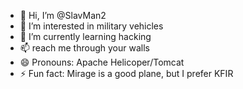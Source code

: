 - 👋 Hi, I’m @SlavMan2
- 👀 I’m interested in military vehicles
- 🌱 I’m currently learning hacking
- 📫 reach me through your walls
- 😄 Pronouns: Apache Helicoper/Tomcat
- ⚡ Fun fact: Mirage is a good plane, but I prefer KFIR

<!---
SlavMan2/SlavMan2 is a ✨ special ✨ repository because its `README.md` (this file) appears on your GitHub profile.
You can click the Preview link to take a look at your changes.
--->
